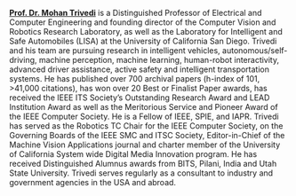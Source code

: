 **[Prof. Dr. Mohan Trivedi](https://walzimmer.github.io/)** is a Distinguished Professor of Electrical and Computer Engineering and founding director of the Computer Vision and Robotics Research Laboratory, as well as the Laboratory for Intelligent and Safe Automobiles (LISA) at the University of California San Diego. 
Trivedi and his team are pursuing research in intelligent vehicles, autonomous/self-driving, machine perception, machine learning, human-robot interactivity, advanced driver assistance, active safety and intelligent transportation systems. 
He has published over 700 archival papers (h-index of 101, >41,000 citations), has won over 20 Best or Finalist Paper awards, has received the IEEE ITS Society’s Outstanding Research Award and LEAD Institution Award as well as the Meritorious Service and Pioneer Award of the IEEE Computer Society. 
He is a Fellow of IEEE, SPIE, and IAPR. 
Trivedi has served as the Robotics TC Chair for the IEEE Computer Society, on the Governing Boards of the IEEE SMC and ITSC Society, Editor-in-Chief of the Machine Vision Applications journal and charter member of the University of California System wide Digital Media Innovation program. 
He has received Distinguished Alumnus awards from BITS, Pilani, India and Utah State University. 
Trivedi serves regularly as a consultant to industry and government agencies in the USA and abroad.